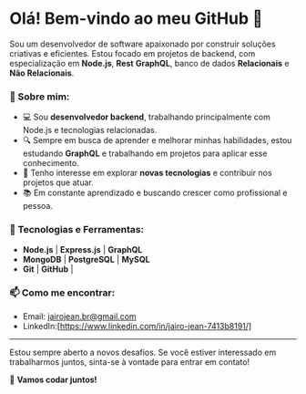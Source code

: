 
 # Olá! Bem-vindo ao meu GitHub 👋

Sou um desenvolvedor de software apaixonado por construir soluções criativas e eficientes. Estou focado em projetos de backend, com especialização em **Node.js**, **Rest** **GraphQL**, banco de dados **Relacionais** e **Não Relacionais**.

### 🚀 Sobre mim:
- 💻 Sou **desenvolvedor backend**, trabalhando principalmente com Node.js e tecnologias relacionadas.
- 🔍 Sempre em busca de aprender e melhorar minhas habilidades, estou estudando **GraphQL** e trabalhando em projetos para aplicar esse conhecimento.
- 🌱 Tenho interesse em explorar **novas tecnologias** e contribuir nos projetos que atuar.
- 📚 Em constante aprendizado e buscando crescer como profissional e pessoa.

### 🔧 Tecnologias e Ferramentas:
- **Node.js** | **Express.js** | **GraphQL**
- **MongoDB** | **PostgreSQL** | **MySQL**
- **Git** | **GitHub** |


### 📫 Como me encontrar:
- Email: jairojean.br@gmail.com
- LinkedIn:[https://www.linkedin.com/in/jairo-jean-7413b8191/]
  
---

Estou sempre aberto a novos desafios. Se você estiver interessado em trabalharmos juntos, sinta-se à vontade para entrar em contato!

🔭 **Vamos codar juntos!**

 

